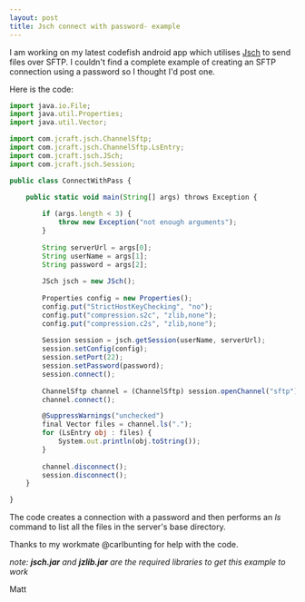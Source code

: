 ```yaml
---
layout: post
title: Jsch connect with password- example
---
```


I am working on my latest codefish android app which utilises
[Jsch](http://www.jcraft.com/jsch/) to send files over SFTP. I couldn't
find a complete example of creating an SFTP connection using a password
so I thought I'd post one.

Here is the code:

``` {.js name="code"}
import java.io.File;
import java.util.Properties;
import java.util.Vector;

import com.jcraft.jsch.ChannelSftp;
import com.jcraft.jsch.ChannelSftp.LsEntry;
import com.jcraft.jsch.JSch;
import com.jcraft.jsch.Session;

public class ConnectWithPass {

    public static void main(String[] args) throws Exception {
        
        if (args.length < 3) {
            throw new Exception("not enough arguments");
        }
        
        String serverUrl = args[0];
        String userName = args[1];
        String password = args[2];
        
        JSch jsch = new JSch();
        
        Properties config = new Properties();
        config.put("StrictHostKeyChecking", "no");
        config.put("compression.s2c", "zlib,none");
        config.put("compression.c2s", "zlib,none");
        
        Session session = jsch.getSession(userName, serverUrl);
        session.setConfig(config);
        session.setPort(22);
        session.setPassword(password);
        session.connect();
        
        ChannelSftp channel = (ChannelSftp) session.openChannel("sftp");
        channel.connect();

        @SuppressWarnings("unchecked")
        final Vector files = channel.ls(".");
        for (LsEntry obj : files) {
            System.out.println(obj.toString());
        }   
        
        channel.disconnect();
        session.disconnect();
    }

}
```

The code creates a connection with a password and then performs an *ls*
command to list all the files in the server's base directory.

Thanks to my workmate @carlbunting for help with the code.

*note: **jsch.jar** and **jzlib.jar** are the required libraries to get
this example to work*

Matt

 










